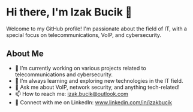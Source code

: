 # Hi there, I'm Izak Bucik 👋

Welcome to my GitHub profile! I'm passionate about the field of IT, with a special focus on telecommunications, VoIP, and cybersecurity.

## About Me

- 🔭 I’m currently working on various projects related to telecommunications and cybersecurity.
- 🌱 I’m always learning and exploring new technologies in the IT field.
- 💬 Ask me about VoIP, network security, and anything tech-related!
- 📫 How to reach me: izak.bucik@outlook.com
- 💼 Connect with me on LinkedIn: www.linkedin.com/in/izakbucik
